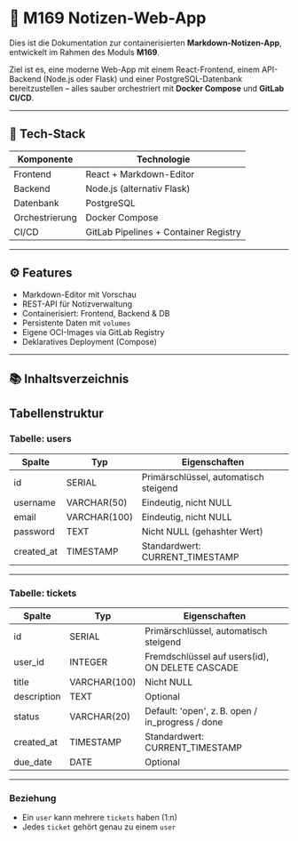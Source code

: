 # 📝 M169 Notizen-Web-App

Dies ist die Dokumentation zur containerisierten **Markdown-Notizen-App**, entwickelt im Rahmen des Moduls **M169**.

Ziel ist es, eine moderne Web-App mit einem React-Frontend, einem API-Backend (Node.js oder Flask) und einer PostgreSQL-Datenbank bereitzustellen – alles sauber orchestriert mit **Docker Compose** und **GitLab CI/CD**.

---

## 🚧 Tech-Stack

| Komponente | Technologie |
|------------|-------------|
| Frontend   | React + Markdown-Editor |
| Backend    | Node.js (alternativ Flask) |
| Datenbank  | PostgreSQL |
| Orchestrierung | Docker Compose |
| CI/CD      | GitLab Pipelines + Container Registry |

---

## ⚙️ Features

-  Markdown-Editor mit Vorschau
-  REST-API für Notizverwaltung
-  Containerisiert: Frontend, Backend & DB
-  Persistente Daten mit `volumes`
-  Eigene OCI-Images via GitLab Registry
-  Deklaratives Deployment (Compose)

---

## 📚 Inhaltsverzeichnis

## Tabellenstruktur

### Tabelle: users

| Spalte       | Typ           | Eigenschaften                          |
|--------------|----------------|----------------------------------------|
| id           | SERIAL         | Primärschlüssel, automatisch steigend  |
| username     | VARCHAR(50)    | Eindeutig, nicht NULL                  |
| email        | VARCHAR(100)   | Eindeutig, nicht NULL                  |
| password     | TEXT           | Nicht NULL (gehashter Wert)            |
| created_at   | TIMESTAMP      | Standardwert: CURRENT_TIMESTAMP        |

---

### Tabelle: tickets

| Spalte        | Typ            | Eigenschaften                                       |
|---------------|----------------|-----------------------------------------------------|
| id            | SERIAL         | Primärschlüssel, automatisch steigend               |
| user_id       | INTEGER        | Fremdschlüssel auf users(id), ON DELETE CASCADE     |
| title         | VARCHAR(100)   | Nicht NULL                                          |
| description   | TEXT           | Optional                                            |
| status        | VARCHAR(20)    | Default: 'open', z. B. open / in_progress / done    |
| created_at    | TIMESTAMP      | Standardwert: CURRENT_TIMESTAMP                     |
| due_date      | DATE           | Optional                                            |

---

### Beziehung

- Ein `user` kann mehrere `tickets` haben (1:n)
- Jedes `ticket` gehört genau zu einem `user`